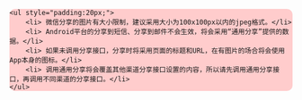 <div style="border-radius:10px;background-color:#ffcccc;">

    <ul style="padding:20px;">
        <li> 微信分享的图片有大小限制，建议采用大小为100x100px以内的jpeg格式。</li>
        <li> Android平台的分享到短信、分享到邮件不会生效，将会采用“通用分享”提供的数据。</li>
        <li> 如果未调用分享接口，分享时将采用页面的标题和URL，在有图片的场合将会使用App本身的图标。</li>
        <li> 调用通用分享将会覆盖其他渠道分享接口设置的内容，所以请先调用通用分享接口，再调用不同渠道的分享接口。</li>
    </ul>
</div>